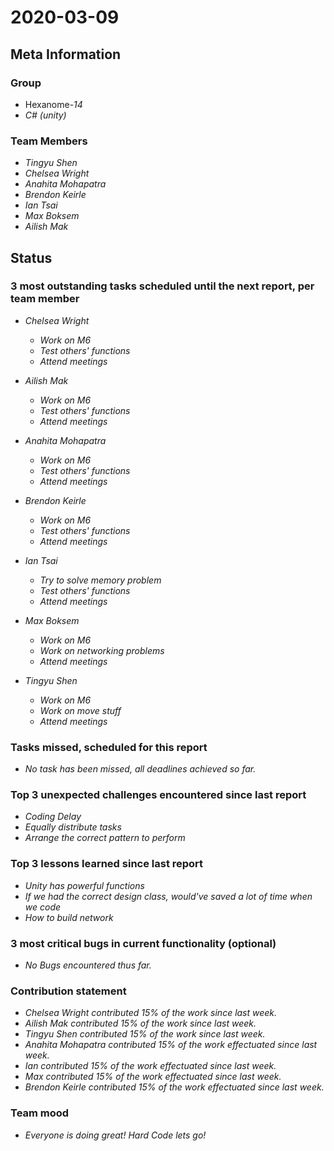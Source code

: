 # 2020-03-09

## Meta Information

### Group

 * Hexanome-*14*
 * *C# (unity)*

### Team Members

 * *Tingyu Shen*
 * *Chelsea Wright*
 * *Anahita Mohapatra*
 * *Brendon Keirle*
 * *Ian Tsai*
 * *Max Boksem*
 * *Ailish Mak*

## Status

### 3 most outstanding tasks scheduled until the next report, per team member

 * *Chelsea Wright*
   * *Work on M6*
   * *Test others' functions*
   * *Attend meetings*
   
   
 * *Ailish Mak*
   * *Work on M6*
   * *Test others' functions*
   * *Attend meetings*
 
 
 * *Anahita Mohapatra*
   * *Work on M6*
   * *Test others' functions*
   * *Attend meetings*
 
 * *Brendon Keirle*
   * *Work on M6*
   * *Test others' functions*
   * *Attend meetings*
 
 
 * *Ian Tsai*
   * *Try to solve memory problem*
   * *Test others' functions*
   * *Attend meetings*


 * *Max Boksem*
   * *Work on M6*
   * *Work on networking problems*
   * *Attend meetings*
 
 
 * *Tingyu Shen*
   * *Work on M6*
   * *Work on move stuff*
   * *Attend meetings*



### Tasks missed, scheduled for this report

 * *No task has been missed, all deadlines achieved so far.*

### Top 3 unexpected challenges encountered since last report

 * *Coding Delay*
 * *Equally distribute tasks*
 * *Arrange the correct pattern to perform*
 

### Top 3 lessons learned since last report

   * *Unity has powerful functions*
   * *If we had the correct design class, would've saved a lot of time when we code*
   * *How to build network*

### 3 most critical bugs in current functionality (optional)

 * *No Bugs encountered thus far.*

### Contribution statement

 * *Chelsea Wright contributed 15% of the work since last week.*
 * *Ailish Mak contributed 15% of the work since last week.*
 * *Tingyu Shen contributed 15% of the work since last week.*
 * *Anahita Mohapatra contributed 15% of the work effectuated since last week.*
 * *Ian contributed 15% of the work effectuated since last week.*
 * *Max contributed 15% of the work effectuated since last week.*
 * *Brendon Keirle contributed 15% of the work effectuated since last week.*

### Team mood

 * *Everyone is doing great! Hard Code lets go!*
